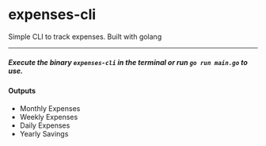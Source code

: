# expenses-cli

Simple CLI to track expenses. Built with golang 
_____________________

##### Execute the binary `expenses-cli` in the terminal or run `go run main.go` to use.

#### Outputs
- Monthly Expenses
- Weekly Expenses 
- Daily Expenses
- Yearly Savings

